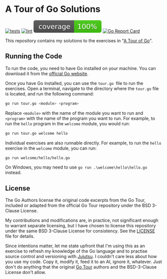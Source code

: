 # A Tour of Go Solutions

[![tests](https://github.com/aaccioly-coding-challenges/golang-tour-solutions/actions/workflows/test.yml/badge.svg?branch=main)](https://github.com/aaccioly-coding-challenges/golang-tour-solutions/actions/workflows/test.yml)
[![lint](https://github.com/aaccioly-coding-challenges/golang-tour-solutions/actions/workflows/lint.yml/badge.svg?branch=main)](https://github.com/aaccioly-coding-challenges/golang-tour-solutions/actions/workflows/lint.yml)
[![coverage](https://raw.githubusercontent.com/aaccioly-coding-challenges/golang-tour-solutions/badges/.badges/main/coverage.svg)](./.testcoverage.yml)
[![Go Report Card](https://goreportcard.com/badge/github.com/aaccioly-coding-challenges/golang-tour-solutions?cache=v1)](https://goreportcard.com/report/github.com/aaccioly-coding-challenges/golang-tour-solutions)

This repository contains my solutions to the exercises in "[A Tour of Go](https://go.dev/tour/)".

## Running the Code

To run the code, you need to have Go installed on your machine. You can download it from the 
[official Go website](https://go.dev/dl/).

Once you have Go installed, you can use the `tour.go `file to run the exercises. Open a terminal, navigate to the
directory where the `tour.go` file is located, and run the following command:

```bash
go run tour.go <module> <program>
```

Replace `<module>` with the name of the module you want to run and `<program>` with the name of the program you want 
to run.  For example, to run the `hello` program in the `welcome` module, you would run:

```bash
go run tour.go welcome hello
```

Individual exercises are also runnable directly. For example, to run the `hello` exercise in the `welcome` module, 
you can run:

```bash
go run welcome/hello/hello.go
```

On Windows, you may need to use `go run .\welcome\hello\hello.go` instead.

## License

The Go Authors license the original code excerpts from the Go Tour, included or adapted from the official Go Tour 
repository under the BSD 3-Clause License.

My contributions and modifications are, in practice, not significant enough to warrant separate licensing, but I have
chosen to license this repository under the same BSD 3-Clause License for consistency. See the [LICENSE](LICENSE) file
for details.

Since intentions matter, let me state upfront that I'm using this as an exercise to refresh my knowledge of the Go
language and to practise source control and versioning with [Jujutsu](https://jj-vcs.github.io/jj/latest/). I couldn't
care less about how you use my code. Copy it, modify it, feed it to an AI, ignore it, whatever. Just don't do anything
that the original [Go Tour](https://go.dev/tour/) authors and the BSD-3-Clause License don't allow.
